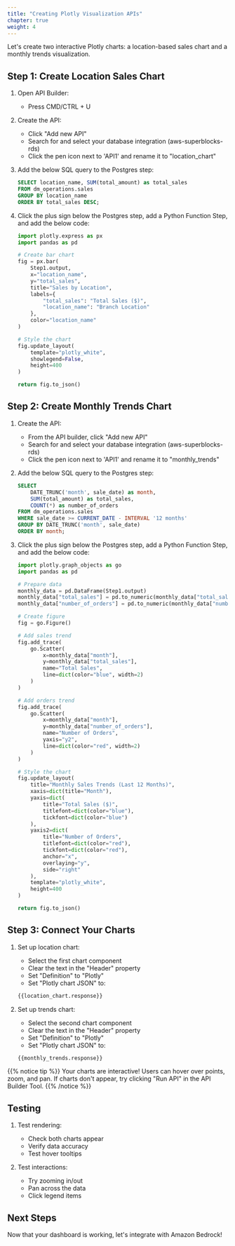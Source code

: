 ```yaml
---
title: "Creating Plotly Visualization APIs"
chapter: true
weight: 4
---
```


Let's create two interactive Plotly charts: a location-based sales chart and a monthly trends visualization.

## Step 1: Create Location Sales Chart

1. Open API Builder:

   - Press CMD/CTRL + U

2. Create the API:

   - Click "Add new API"
   - Search for and select your database integration (aws-superblocks-rds)
   - Click the pen icon next to 'API1' and rename it to "location_chart"

3. Add the below SQL query to the Postgres step:

   ```sql
   SELECT location_name, SUM(total_amount) as total_sales
   FROM dm_operations.sales
   GROUP BY location_name
   ORDER BY total_sales DESC;
   ```

4. Click the plus sign below the Postgres step, add a Python Function Step, and add the below code:

   ```python
   import plotly.express as px
   import pandas as pd

   # Create bar chart
   fig = px.bar(
       Step1.output,
       x="location_name",
       y="total_sales",
       title="Sales by Location",
       labels={
           "total_sales": "Total Sales ($)",
           "location_name": "Branch Location"
       },
       color="location_name"
   )

   # Style the chart
   fig.update_layout(
       template="plotly_white",
       showlegend=False,
       height=400
   )

   return fig.to_json()
   ```

## Step 2: Create Monthly Trends Chart

1. Create the API:

   - From the API builder, click "Add new API"
   - Search for and select your database integration (aws-superblocks-rds)
   - Click the pen icon next to 'API1' and rename it to "monthly_trends"

2. Add the below SQL query to the Postgres step:

   ```sql
   SELECT
       DATE_TRUNC('month', sale_date) as month,
       SUM(total_amount) as total_sales,
       COUNT(*) as number_of_orders
   FROM dm_operations.sales
   WHERE sale_date >= CURRENT_DATE - INTERVAL '12 months'
   GROUP BY DATE_TRUNC('month', sale_date)
   ORDER BY month;
   ```

3. Click the plus sign below the Postgres step, add a Python Function Step, and add the below code:

   ```python
   import plotly.graph_objects as go
   import pandas as pd

   # Prepare data
   monthly_data = pd.DataFrame(Step1.output)
   monthly_data["total_sales"] = pd.to_numeric(monthly_data["total_sales"])
   monthly_data["number_of_orders"] = pd.to_numeric(monthly_data["number_of_orders"])

   # Create figure
   fig = go.Figure()

   # Add sales trend
   fig.add_trace(
       go.Scatter(
           x=monthly_data["month"],
           y=monthly_data["total_sales"],
           name="Total Sales",
           line=dict(color="blue", width=2)
       )
   )

   # Add orders trend
   fig.add_trace(
       go.Scatter(
           x=monthly_data["month"],
           y=monthly_data["number_of_orders"],
           name="Number of Orders",
           yaxis="y2",
           line=dict(color="red", width=2)
       )
   )

   # Style the chart
   fig.update_layout(
       title="Monthly Sales Trends (Last 12 Months)",
       xaxis=dict(title="Month"),
       yaxis=dict(
           title="Total Sales ($)",
           titlefont=dict(color="blue"),
           tickfont=dict(color="blue")
       ),
       yaxis2=dict(
           title="Number of Orders",
           titlefont=dict(color="red"),
           tickfont=dict(color="red"),
           anchor="x",
           overlaying="y",
           side="right"
       ),
       template="plotly_white",
       height=400
   )

   return fig.to_json()

   ```

## Step 3: Connect Your Charts

1. Set up location chart:

   - Select the first chart component
   - Clear the text in the "Header" property
   - Set "Definition" to "Plotly"
   - Set "Plotly chart JSON" to:

   ```sh
   {{location_chart.response}}
   ```

2. Set up trends chart:

   - Select the second chart component
   - Clear the text in the "Header" property
   - Set "Definition" to "Plotly"
   - Set "Plotly chart JSON" to:

   ```sh
   {{monthly_trends.response}}
   ```

{{% notice tip %}}
Your charts are interactive! Users can hover over points, zoom, and pan. If charts don't appear, try clicking "Run API" in the API Builder Tool.
{{% /notice %}}

## Testing

1. Test rendering:

   - Check both charts appear
   - Verify data accuracy
   - Test hover tooltips

2. Test interactions:

   - Try zooming in/out
   - Pan across the data
   - Click legend items

## Next Steps

Now that your dashboard is working, let's integrate with Amazon Bedrock!
